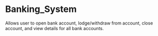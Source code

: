 # Banking_System
Allows user to open bank account, lodge/withdraw from account, close account, and view details for all bank accounts.
